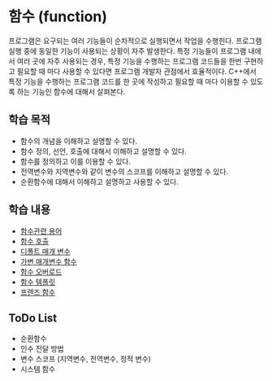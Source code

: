 # 함수 (function)

프로그램은 요구되는 여러 기능들이 순차적으로 실행되면서 작업을 수행힌다. 프로그램 실행 중에 동일한 기능이 사용되는 상황이 자주 발생한다. 특정 기능들이 프로그램 내에서 여러 곳에 자주 사용되는 경우, 특정 기능을 수행하는 프로그램 코드들을 한번 구현하고 필요할 때 마다 사용할 수 있다면 프로그램 개발자 관점에서 효율적이다. C++에서 특정 기능을 수행하는 프로그램 코드를 한 곳에 작성하고 필요할 때 마다 이용할 수 있도록 하는 기능인 함수에 대해서 살펴본다.

## 학습 목적

* 함수의 개념을 이해하고 설명할 수 있다.
* 함수 정의, 선언, 호출에 대해서 이해하고 설명할 수 있다. 
* 함수를 정의하고 이를 이용할 수 있다.
* 전역변수와 지역변수와 같이 변수의 스코프를 이해하고 설명할 수 있다. 
* 순환함수에 대해서 이해하고 설명하고 사용할 수 있다. 



## 학습 내용

* [함수관련 용어](./Concept.md)
* [함수 호출](./functionCall.md)
* [디폴트 매개 변수](./defaultArgumentr.md)
* [가변 매개변수 함수](./variadic.md)
* [함수 오버로드](./overload.md)
* [함수 템플릿](../Template/functionTemplate.md)
* [프렌즈 함수](../friend_function_class.md)


## ToDo List
* 순환함수 
* 인수 전달 방법
* 변수 스코프 (지역변수, 전역변수, 정적 변수)
* 시스템 함수 

